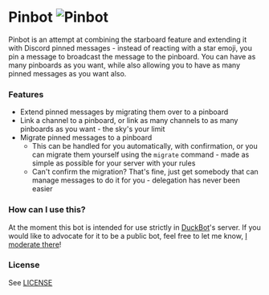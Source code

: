 # Pinbot ![Pinbot](https://github.com/cyrus01337/i-hate-discord-bots/blob/main/avatar.png)
Pinbot is an attempt at combining the starboard feature and extending it with
Discord pinned messages - instead of reacting with a star emoji, you pin a
message to broadcast the message to the pinboard. You can have as many pinboards
as you want, while also allowing you to have as many pinned messages as you want
also.

### Features
- Extend pinned messages by migrating them over to a pinboard
- Link a channel to a pinboard, or link as many channels to as many pinboards as
  you want - the sky's your limit
- Migrate pinned messages to a pinboard
    - This can be handled for you automatically, with confirmation, or you can
      migrate them yourself using the `migrate` command - made as simple as
      possible for your server with your rules
    - Can't confirm the migration? That's fine, just get somebody that can
      manage messages to do it for you - delegation has never been easier

### How can I use this?
At the moment this bot is intended for use strictly in
[DuckBot](https://duck-bot.com/)'s server. If you would like to advocate for it
to be a public bot, feel free to let me know,
[I moderate there](https://i.kym-cdn.com/entries/icons/facebook/000/035/767/cover4.jpg)!

### License
See [LICENSE](https://github.com/cyrus01337/pinbot/blob/main/LICENSE)
